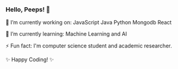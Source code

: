 ### Hello, Peeps! 👋

🔭 I’m currently working on:
JavaScript 
Java 
Python
Mongodb
React

🌱 I’m currently learning:
Machine Learning and AI

⚡ Fun fact:
I'm computer science student and academic researcher. 

✨ Happy Coding! ✨

<!--
**jocrv/jocrv** is a ✨ _special_ ✨ repository because its `README.md` (this file) appears on your GitHub profile.

Here are some ideas to get you started:

- 🔭 I’m currently working on ...
- 🌱 I’m currently learning ...
- 👯 I’m looking to collaborate on ...
- 🤔 I’m looking for help with ...
- 💬 Ask me about ...
- 📫 How to reach me: ...
- 😄 Pronouns: ...
- ⚡ Fun fact: ...
-->

